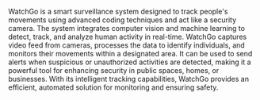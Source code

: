 WatchGo is a smart surveillance system designed to track people's movements using advanced coding techniques and act like a security camera. The system integrates computer vision and machine learning to detect, track, and analyze human activity in real-time. WatchGo captures video feed from cameras, processes the data to identify individuals, and monitors their movements within a designated area. It can be used to send alerts when suspicious or unauthorized activities are detected, making it a powerful tool for enhancing security in public spaces, homes, or businesses. With its intelligent tracking capabilities, WatchGo provides an efficient, automated solution for monitoring and ensuring safety.
